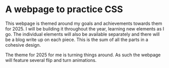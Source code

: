 # A webpage to practice CSS
This webpage is themed around my goals and achievements towards them for 2025. I will be building it throughout the year, learning new elements as I go. The individual elements will also be available separately and there will be a blog write up on each piece. This is the sum of all the parts in a cohesive design. 

The theme for 2025 for me is turning things around. As such the webpage will feature several flip and turn animations. 
